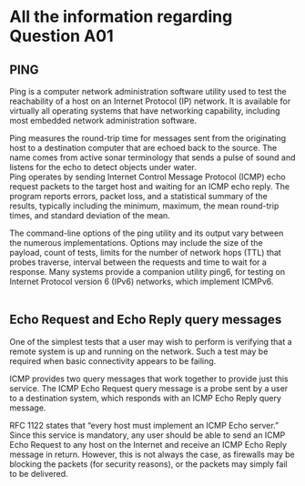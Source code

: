 # All the information regarding Question A01
## PING </br>
Ping is a computer network administration software utility used to test the reachability of a host on an Internet Protocol (IP) network. It is available for virtually all operating systems that have networking capability, including most embedded network administration software.

Ping measures the round-trip time for messages sent from the originating host to a destination computer that are echoed back to the source. The name comes from active sonar terminology that sends a pulse of sound and listens for the echo to detect objects under water.<br>
Ping operates by sending Internet Control Message Protocol (ICMP) echo request packets to the target host and waiting for an ICMP echo reply. The program reports errors, packet loss, and a statistical summary of the results, typically including the minimum, maximum, the mean round-trip times, and standard deviation of the mean.

The command-line options of the ping utility and its output vary between the numerous implementations. Options may include the size of the payload, count of tests, limits for the number of network hops (TTL) that probes traverse, interval between the requests and time to wait for a response. Many systems provide a companion utility ping6, for testing on Internet Protocol version 6 (IPv6) networks, which implement ICMPv6.<br><br>

## Echo Request and Echo Reply query messages<br>
One of the simplest tests that a user may wish to perform is verifying that a remote system is up and running on the network. Such a test may be required when basic connectivity appears to be failing.<br>

ICMP provides two query messages that work together to provide just this service. The ICMP Echo Request query message is a probe sent by a user to a destination system, which responds with an ICMP Echo Reply query message.<br>

RFC 1122 states that “every host must implement an ICMP Echo server.” Since this service is mandatory, any user should be able to send an ICMP Echo Request to any host on the Internet and receive an ICMP Echo Reply message in return. However, this is not always the case, as firewalls may be blocking the packets (for security reasons), or the packets may simply fail to be delivered.<br><br>
